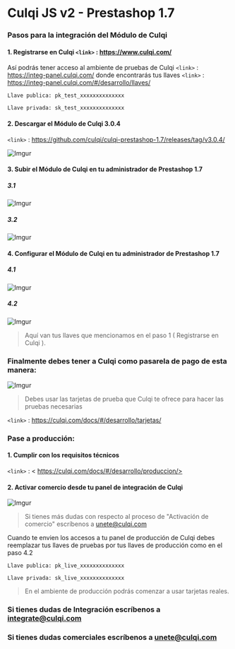 # Culqi JS v2 - Prestashop 1.7

### Pasos para la integración del Módulo de Culqi

#### 1. Registrarse en Culqi   `<link>` : <https://www.culqi.com/>

Así podrás tener acceso al ambiente de pruebas de Culqi `<link>` : <https://integ-panel.culqi.com/>
donde encontrarás tus llaves `<link>` : <https://integ-panel.culqi.com/#/desarrollo/llaves/> 

`Llave publica: pk_test_xxxxxxxxxxxxxx`

`Llave privada: sk_test_xxxxxxxxxxxxxx`

#### 2. Descargar  el Módulo de Culqi 3.0.4 

`<link>` : <https://github.com/culqi/culqi-prestashop-1.7/releases/tag/v3.0.4/> 

![Imgur](https://i.imgur.com/sWLEajr.png)

#### 3. Subir el Módulo de Culqi en tu administrador de Prestashop 1.7

##### 3.1
![Imgur](https://i.imgur.com/zcE8bUp.png)

##### 3.2
![Imgur](https://i.imgur.com/S0nIcXt.png)

#### 4. Configurar el Módulo de Culqi en tu administrador de Prestashop 1.7

##### 4.1
![Imgur](https://i.imgur.com/vdwhGv3.png)

##### 4.2
![Imgur](https://i.imgur.com/dTwx3Pw.png)
> Aquí van tus llaves que mencionamos en el paso 1 ( Registrarse en Culqi ).

### Finalmente debes tener a Culqi como pasarela de pago de esta manera:

![Imgur](https://i.imgur.com/Zu66mdM.png)

> Debes usar las tarjetas de prueba que Culqi te ofrece para hacer las pruebas necesarias

`<link>` : <https://culqi.com/docs/#/desarrollo/tarjetas/> 

### Pase a producción:

#### 1. Cumplir con los requisitos técnicos

`<link>` : < https://culqi.com/docs/#/desarrollo/produccion/> 

#### 2. Activar comercio desde tu panel de integración de Culqi

![Imgur](https://i.imgur.com/wVOz6cc.png)

> Si tienes más dudas con respecto al proceso de "Activación de comercio" escríbenos a unete@culqi.com

Cuando te envien los accesos a tu panel de producción de Culqi debes reemplazar
tus llaves de pruebas por tus llaves de producción como en el paso 4.2 

`Llave publica: pk_live_xxxxxxxxxxxxxx`

`Llave privada: sk_live_xxxxxxxxxxxxxx`

> En el ambiente de producción podrás comenzar a usar tarjetas reales.


### Si tienes dudas de Integración escríbenos a integrate@culqi.com

### Si tienes dudas comerciales escríbenos a unete@culqi.com
